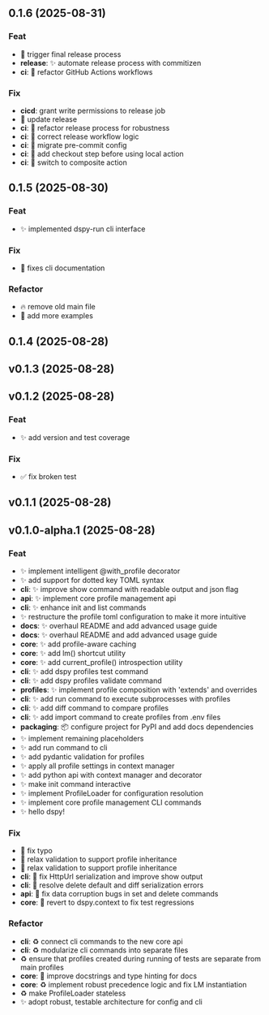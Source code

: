 ## 0.1.6 (2025-08-31)

### Feat

- 🚀 trigger final release process
- **release**: ✨ automate release process with commitizen
- **ci**: 🚀 refactor GitHub Actions workflows

### Fix

- **cicd**: grant write permissions to release job
- :green_heart: update release
- **ci**: 🐛 refactor release process for robustness
- **ci**: 🐛 correct release workflow logic
- **ci**: 🔧 migrate pre-commit config
- **ci**: 🐛 add checkout step before using local action
- **ci**: 🐛 switch to composite action

## 0.1.5 (2025-08-30)

### Feat

- :sparkles: implemented dspy-run cli interface

### Fix

- :bug: fixes cli documentation

### Refactor

- :fire: remove old main file
- :art: add more examples

## 0.1.4 (2025-08-28)

## v0.1.3 (2025-08-28)

## v0.1.2 (2025-08-28)

### Feat

- :sparkles: add version and test coverage

### Fix

- :white_check_mark: fix broken test

## v0.1.1 (2025-08-28)

## v0.1.0-alpha.1 (2025-08-28)

### Feat

- ✨ implement intelligent @with_profile decorator
- ✨ add support for dotted key TOML syntax
- **cli**: ✨ improve show command with readable output and json flag
- **api**: ✨ implement core profile management api
- **cli**: ✨ enhance init and list commands
- :sparkles: restructure the profile toml configuration to make it more intuitive
- **docs**: ✨ overhaul README and add advanced usage guide
- **docs**: ✨ overhaul README and add advanced usage guide
- **core**: ✨ add profile-aware caching
- **core**: ✨ add lm() shortcut utility
- **core**: ✨ add current_profile() introspection utility
- **cli**: ✨ add dspy profiles test command
- **cli**: ✨ add dspy profiles validate command
- **profiles**: ✨ implement profile composition with 'extends' and overrides
- **cli**: ✨ add run command to execute subprocesses with profiles
- **cli**: ✨ add diff command to compare profiles
- **cli**: ✨ add import command to create profiles from .env files
- **packaging**: 📦 configure project for PyPI and add docs dependencies
- :sparkles: implement remaining placeholders
- ✨ add run command to cli
- ✨ add pydantic validation for profiles
- ✨ apply all profile settings in context manager
- ✨ add python api with context manager and decorator
- ✨ make init command interactive
- ✨ implement ProfileLoader for configuration resolution
- ✨ implement core profile management CLI commands
- :sparkles: hello dspy!

### Fix

- :memo: fix typo
- 🐛 relax validation to support profile inheritance
- 🐛 relax validation to support profile inheritance
- **cli**: 🐛 fix HttpUrl serialization and improve show output
- **cli**: 🐛 resolve delete default and diff serialization errors
- **api**: 🐛 fix data corruption bugs in set and delete commands
- **core**: 🐛 revert to dspy.context to fix test regressions

### Refactor

- **cli**: ♻️ connect cli commands to the new core api
- **cli**: ♻️ modularize cli commands into separate files
- :recycle: ensure that profiles created during running of tests are separate from main profiles
- **core**: 🎨 improve docstrings and type hinting for docs
- **core**: ♻️ implement robust precedence logic and fix LM instantiation
- ♻️ make ProfileLoader stateless
- ✨ adopt robust, testable architecture for config and cli

